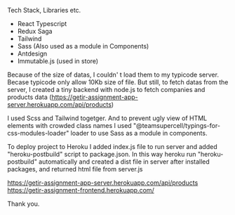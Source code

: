 
Tech Stack, Libraries etc.

* React Typescript
* Redux Saga
* Tailwind
* Sass (Also used as a module in Components)
* Antdesign
* Immutable.js (used in store)

Because of the size of datas, I couldn' t load them to my typicode server.
Becase typicode only allow 10Kb size of file. But still, to fetch datas from the
server, I created a tiny backend with node.js to fetch companies and products data (https://getir-assignment-app-server.herokuapp.com/api/products)

I used Scss and Tailwind togetger. And to prevent ugly view
of HTML elements with crowded class names I used "@teamsupercell/typings-for-css-modules-loader"
loader to use Sass as a module in components.

To deploy project to Heroku I added index.js file to run server
and added "heroku-postbuild" script to package.json. In this way
heroku run "heroku-postbuild" automatically and created a dist file
in server after installed packages, and returned html file from server.js

https://getir-assignment-app-server.herokuapp.com/api/products
https://getir-assignment-frontend.herokuapp.com/


Thank you.
